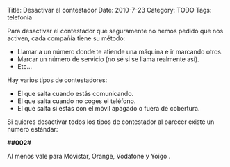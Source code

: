 Title: Desactivar el contestador
Date: 2010-7-23
Category: TODO
Tags: telefonía

Para desactivar el contestador que seguramente no hemos pedido que nos activen, cada compañía tiene su método:

-   Llamar a un número donde te atiende una máquina e ir marcando otros.
-   Marcar un número de servicio (no sé si se llama realmente así).
-   Etc...

Hay varios tipos de contestadores:

-   El que salta cuando estás comunicando.
-   El que salta cuando no coges el teléfono.
-   El que salta si estás con el móvil apagado o fuera de cobertura.

Si quieres desactivar todos los tipos de contestador al parecer existe un número estándar:

**\#\#002\#**

Al menos vale para Movistar, Orange, Vodafone y Yoigo [](http://lainconscienciadepablo.net/content/desactivar-el-contestador).

